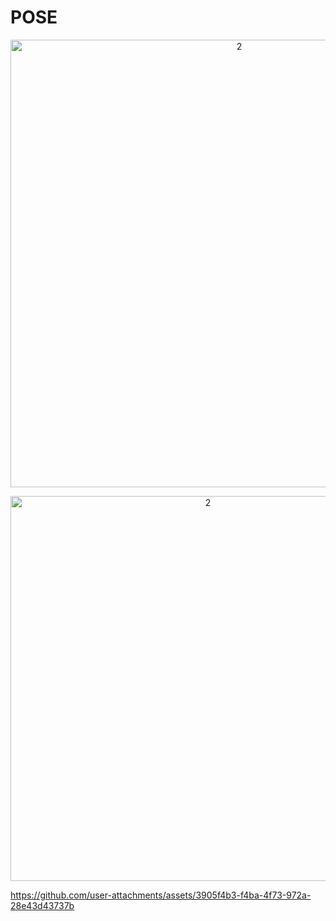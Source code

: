 # POSE 


<p align="center">
<img width="716" alt="2" src="https://github.com/user-attachments/assets/f11cf4f6-d01c-4235-8b31-52b81c346de8">
</p>


<p align="center">
<img width="616" alt="2" src="https://github.com/user-attachments/assets/a0eb63f0-6314-46f3-9433-b380d41f5d13">
</p>



<p align="center">

https://github.com/user-attachments/assets/3905f4b3-f4ba-4f73-972a-28e43d43737b
</p>

